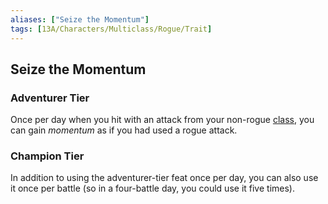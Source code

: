 ```yaml
---
aliases: ["Seize the Momentum"]
tags: [13A/Characters/Multiclass/Rogue/Trait]
---
```


## Seize the Momentum

### Adventurer Tier

Once per day when you hit with an attack from your non-rogue [class](Compendium/13A/Character-Rules/Class.md), you can gain *momentum* as if you had used a rogue attack.

### Champion Tier

In addition to using the adventurer-tier feat once per day, you can also use it once per battle (so in a four-battle day, you could use it five times).

